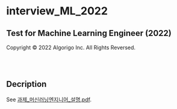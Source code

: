 # interview_ML_2022

Test for Machine Learning Engineer (2022)
---
Copyright © 2022 Algorigo Inc. All Rights Reversed.

<br>
<br>

## Decription

See [과제_머신러닝엔지니어_설명.pdf](./과제_머신러닝엔지니어_설명.pdf).

